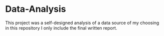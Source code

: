# Data-Analysis

This project was a self-designed analysis of a data source of my choosing in this repository I only include the final written report.
